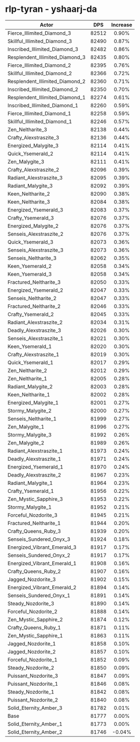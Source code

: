 # rlp-tyran - yshaarj-da
| Actor | DPS | Increase |
|---|:---:|:---:|
|Fierce_Illimited_Diamond_3|82512|0.90%|
|Skillful_Illimited_Diamond_3|82490|0.87%|
|Inscribed_Illimited_Diamond_3|82482|0.86%|
|Resplendent_Illimited_Diamond_3|82435|0.80%|
|Fierce_Illimited_Diamond_2|82395|0.76%|
|Skillful_Illimited_Diamond_2|82366|0.72%|
|Resplendent_Illimited_Diamond_2|82360|0.71%|
|Inscribed_Illimited_Diamond_2|82350|0.70%|
|Resplendent_Illimited_Diamond_1|82274|0.61%|
|Inscribed_Illimited_Diamond_1|82260|0.59%|
|Fierce_Illimited_Diamond_1|82258|0.59%|
|Skillful_Illimited_Diamond_1|82246|0.57%|
|Zen_Neltharite_3|82138|0.44%|
|Crafty_Alexstraszite_3|82136|0.44%|
|Energized_Malygite_3|82114|0.41%|
|Quick_Ysemerald_2|82114|0.41%|
|Zen_Malygite_3|82111|0.41%|
|Crafty_Alexstraszite_2|82096|0.39%|
|Radiant_Alexstraszite_3|82095|0.39%|
|Radiant_Malygite_3|82092|0.39%|
|Keen_Neltharite_2|82090|0.38%|
|Keen_Neltharite_3|82084|0.38%|
|Energized_Ysemerald_3|82083|0.37%|
|Crafty_Ysemerald_3|82076|0.37%|
|Energized_Malygite_2|82076|0.37%|
|Senseis_Alexstraszite_2|82076|0.37%|
|Quick_Ysemerald_3|82073|0.36%|
|Senseis_Alexstraszite_3|82073|0.36%|
|Senseis_Neltharite_3|82062|0.35%|
|Keen_Ysemerald_2|82058|0.34%|
|Keen_Ysemerald_3|82058|0.34%|
|Fractured_Neltharite_3|82050|0.33%|
|Energized_Ysemerald_2|82047|0.33%|
|Senseis_Neltharite_2|82047|0.33%|
|Fractured_Neltharite_2|82046|0.33%|
|Crafty_Ysemerald_2|82045|0.33%|
|Radiant_Alexstraszite_2|82034|0.31%|
|Deadly_Alexstraszite_3|82026|0.30%|
|Senseis_Alexstraszite_1|82021|0.30%|
|Keen_Ysemerald_1|82020|0.30%|
|Crafty_Alexstraszite_1|82019|0.30%|
|Quick_Ysemerald_1|82017|0.29%|
|Zen_Neltharite_2|82012|0.29%|
|Zen_Neltharite_1|82005|0.28%|
|Radiant_Malygite_2|82003|0.28%|
|Keen_Neltharite_1|82002|0.28%|
|Energized_Malygite_1|82001|0.27%|
|Stormy_Malygite_2|82000|0.27%|
|Senseis_Neltharite_1|81999|0.27%|
|Zen_Malygite_1|81996|0.27%|
|Stormy_Malygite_3|81992|0.26%|
|Zen_Malygite_2|81989|0.26%|
|Radiant_Alexstraszite_1|81973|0.24%|
|Deadly_Alexstraszite_1|81971|0.24%|
|Energized_Ysemerald_1|81970|0.24%|
|Deadly_Alexstraszite_2|81967|0.23%|
|Radiant_Malygite_1|81964|0.23%|
|Crafty_Ysemerald_1|81956|0.22%|
|Zen_Mystic_Sapphire_3|81953|0.22%|
|Stormy_Malygite_1|81952|0.21%|
|Forceful_Nozdorite_3|81945|0.21%|
|Fractured_Neltharite_1|81944|0.20%|
|Crafty_Queens_Ruby_3|81939|0.20%|
|Senseis_Sundered_Onyx_3|81924|0.18%|
|Energized_Vibrant_Emerald_3|81917|0.17%|
|Senseis_Sundered_Onyx_2|81917|0.17%|
|Energized_Vibrant_Emerald_1|81908|0.16%|
|Crafty_Queens_Ruby_2|81907|0.16%|
|Jagged_Nozdorite_3|81902|0.15%|
|Energized_Vibrant_Emerald_2|81894|0.14%|
|Senseis_Sundered_Onyx_1|81891|0.14%|
|Steady_Nozdorite_3|81890|0.14%|
|Forceful_Nozdorite_2|81888|0.14%|
|Zen_Mystic_Sapphire_2|81874|0.12%|
|Crafty_Queens_Ruby_1|81871|0.11%|
|Zen_Mystic_Sapphire_1|81863|0.11%|
|Jagged_Nozdorite_1|81858|0.10%|
|Jagged_Nozdorite_2|81857|0.10%|
|Forceful_Nozdorite_1|81852|0.09%|
|Steady_Nozdorite_2|81850|0.09%|
|Puissant_Nozdorite_3|81847|0.09%|
|Puissant_Nozdorite_1|81846|0.08%|
|Steady_Nozdorite_1|81842|0.08%|
|Puissant_Nozdorite_2|81840|0.08%|
|Solid_Eternity_Amber_3|81782|0.01%|
|Base|81777|0.00%|
|Solid_Eternity_Amber_1|81773|0.00%|
|Solid_Eternity_Amber_2|81746|-0.04%|
